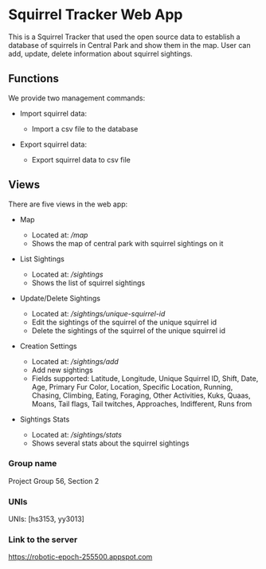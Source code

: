 # Squirrel Tracker Web App

This is a Squirrel Tracker that used the open source data to establish a database of squirrels in Central Park and show them in the map.
User can add, update, delete information about squirrel sightings. 

## Functions

We provide two management commands:

* Import squirrel data:
  * Import a csv file to the database

* Export squirrel data:
  * Export squirrel data to csv file

## Views

There are five views in the web app:

* Map
  * Located at: */map*
  * Shows the map of central park with squirrel sightings on it

* List Sightings
  * Located at: */sightings*
  * Shows the list of squirrel sightings

* Update/Delete Sightings
  * Located at: */sightings/unique-squirrel-id*
  * Edit the sightings of the squirrel of the unique squirrel id
  * Delete the sightings of the squirrel of the unique squirrel id

* Creation Settings
  * Located at: */sightings/add*
  * Add new sightings 
  * Fields supported: Latitude, Longitude, Unique Squirrel ID, Shift, Date, Age, Primary Fur Color, 
Location, Specific Location, Running, Chasing, Climbing, Eating, Foraging, Other Activities, Kuks, 
Quaas, Moans, Tail flags, Tail twitches, Approaches, Indifferent, Runs from

* Sightings Stats
  * Located at: */sightings/stats*
  * Shows several stats about the squirrel sightings

### Group name

Project Group 56, Section 2

### UNIs

UNIs: [hs3153, yy3013]

### Link to the server

https://robotic-epoch-255500.appspot.com



